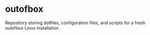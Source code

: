 # outofbox
Repository storing dotfiles, configuration files, and scripts for a fresh outofbox Linux Installation
